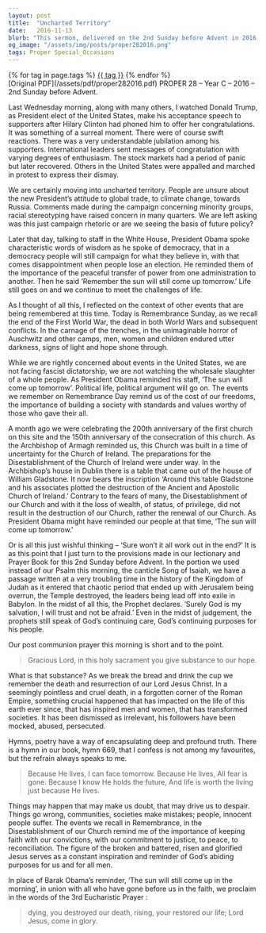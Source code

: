 ```yaml
---
layout: post
title:  "Uncharted Territory"
date:   2016-11-13
blurb: "This sermon, delivered on the 2nd Sunday before Advent in 2016, reflects on the election of Donald Trump and the uncertainties that come with it. It draws parallels with other historical events and emphasizes the importance of faith and hope in times of change and uncertainty. The sermon also highlights the significance of Remembrance Sunday and the enduring power of God's purposes."
og_image: "/assets/img/posts/proper282016.png"
tags: Proper Special_Occasions
---    
```

<div class="tag-pills">
    {% for tag in page.tags %}
    <a href="{{ site.baseurl }}/tag/{{ tag | slugify }}" class="tag-pill">{{ tag }}</a>
    {% endfor %}
</div>
[Original PDF](/assets/pdf/proper282016.pdf)
PROPER 28 – Year C – 2016 – 2nd Sunday before Advent.

Last Wednesday morning, along with many others, I watched Donald Trump, as President elect of the United States, make his acceptance speech to supporters after Hilary Clinton had phoned him to offer her congratulations. It was something of a surreal moment. There were of course swift reactions. There was a very understandable jubilation among his supporters. International leaders sent messages of congratulation with varying degrees of enthusiasm. The stock markets had a period of panic but later recovered. Others in the United States were appalled and marched in protest to express their dismay.

We are certainly moving into uncharted territory. People are unsure about the new President’s attitude to global trade, to climate change, towards Russia. Comments made during the campaign concerning minority groups, racial stereotyping have raised concern in many quarters. We are left asking was this just campaign rhetoric or are we seeing the basis of future policy?

Later that day, talking to staff in the White House, President Obama spoke characteristic words of wisdom as he spoke of democracy, that in a democracy people will still campaign for what they believe in, with that comes disappointment when people lose an election. He reminded them of the importance of the peaceful transfer of power from one administration to another. Then he said ‘Remember the sun will still come up tomorrow.’ Life still goes on and we continue to meet the challenges of life.

As I thought of all this, I reflected on the context of other events that are being remembered at this time. Today is Remembrance Sunday, as we recall the end of the First World War, the dead in both World Wars and subsequent conflicts. In the carnage of the trenches, in the unimaginable horror of Auschwitz and other camps, men, women and children endured utter darkness, signs of light and hope shone through.

While we are rightly concerned about events in the United States, we are not facing fascist dictatorship, we are not watching the wholesale slaughter of a whole people. As President Obama reminded his staff, ‘The sun will come up tomorrow’. Political life, political argument will go on. The events we remember on Remembrance Day remind us of the cost of our freedoms, the importance of building a society with standards and values worthy of those who gave their all.

A month ago we were celebrating the 200th anniversary of the first church on this site and the 150th anniversary of the consecration of this church. As the Archbishop of Armagh reminded us, this Church was built in a time of uncertainty for the Church of Ireland. The preparations for the Disestablishment of the Church of Ireland were under way. In the Archbishop’s house in Dublin there is a table that came out of the house of William Gladstone. It now bears the inscription ‘Around this table Gladstone and his associates plotted the destruction of the Ancient and Apostolic Church of Ireland.’ Contrary to the fears of many, the Disestablishment of our Church and with it the loss of wealth, of status, of privilege, did not result in the destruction of our Church, rather the renewal of our Church. As President Obama might have reminded our people at that time, ‘The sun will come up tomorrow.’

Or is all this just wishful thinking – ‘Sure won’t it all work out in the end?’ It is as this point that I just turn to the provisions made in our lectionary and Prayer Book for this 2nd Sunday before Advent. In the portion we used instead of our Psalm this morning, the canticle Song of Isaiah, we have a passage written at a very troubling time in the history of the Kingdom of Judah as it entered that chaotic period that ended up with Jerusalem being overrun, the Temple destroyed, the leaders being lead off into exile in Babylon. In the midst of all this, the Prophet declares. ‘Surely God is my salvation, I will trust and not be afraid.’ Even in the midst of judgement, the prophets still speak of God’s continuing care, God’s continuing purposes for his people.

Our post communion prayer this morning is short and to the point.

> Gracious Lord,
> in this holy sacrament you give substance to our hope.

What is that substance? As we break the bread and drink the cup we remember the death and resurrection of our Lord Jesus Christ. In a seemingly pointless and cruel death, in a forgotten corner of the Roman Empire, something crucial happened that has impacted on the life of this earth ever since, that has inspired men and women, that has transformed societies. It has been dismissed as irrelevant, his followers have been mocked, abused, persecuted.

Hymns, poetry have a way of encapsulating deep and profound truth. There is a hymn in our book, hymn 669, that I confess is not among my favourites, but the refrain always speaks to me.

> Because He lives, I can face tomorrow.
> Because He lives, All fear is gone.
> Because I know He holds the future,
> And life is worth the living just because He lives.

Things may happen that may make us doubt, that may drive us to despair. Things go wrong, communities, societies make mistakes; people, innocent people suffer. The events we recall in Remembrance, in the Disestablishment of our Church remind me of the importance of keeping faith with our convictions, with our commitment to justice, to peace, to reconciliation. The figure of the broken and battered, risen and glorified Jesus serves as a constant inspiration and reminder of God’s abiding purposes for us and for all men.

In place of Barak Obama’s reminder, ‘The sun will still come up in the morning’, in union with all who have gone before us in the faith, we proclaim in the words of the 3rd Eucharistic Prayer :

> dying, you destroyed our death,
> rising, your restored our life;
> Lord Jesus, come in glory.
